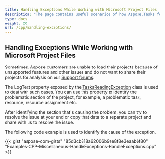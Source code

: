```yaml
---
title: Handling Exceptions While Working with Microsoft Project Files
description: "The page contains useful scenarios of how Aspose.Tasks for C++ can be applied to handle exceptions while reading Microsoft Project (MPP/XML) files."
type: docs
weight: 20
url: /cpp/handling-exceptions/
---
```


## **Handling Exceptions While Working with Microsoft Project Files**
Sometimes, Aspose customers are unable to load their projects because of unsupported features and other issues and do not want to share their projects for analysis on our [Support forums](https://forum.aspose.com/c/tasks/15).

The LogText property exposed by the [TasksReadingException](https://apireference.aspose.com/tasks/cpp/_tasks_reading_exception_8h_source) class is used to deal with such cases. You can use this property to identify the problematic section of the project, for example, a problematic task, resource, resource assignment etc.

After identifying the section that's causing the problem, you can try to resolve the issue at your end or copy that data to a separate project and share with us to resolve the issue.

The following code example is used to identify the cause of the exception.

{{< gist "aspose-com-gists" "85d3cb818a62006b9ae8f8e3eaab6f80" "Examples-CPP-Miscellaneous-HandleExceptions-HandleExceptions.cpp" >}}
